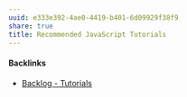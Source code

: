 ```yaml
---
uuid: e333e392-4ae0-4419-b401-6d09929f38f9
share: true
title: Recommended JavaScript Tutorials
---
```

#### Backlinks

* [Backlog - Tutorials](/31f7e81a-967e-41f4-872e-91d1571df726)